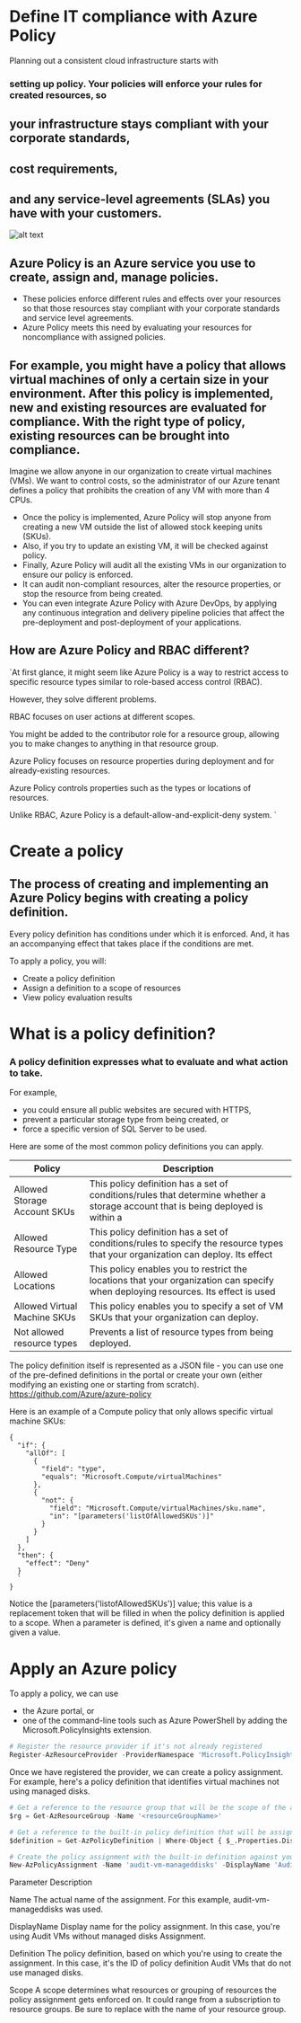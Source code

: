 
# Define IT compliance with Azure Policy

Planning out a consistent cloud infrastructure starts with
### setting up policy. Your policies will enforce your rules for created resources, so 
 ## your infrastructure stays compliant with your corporate standards, 
  ## cost requirements,
  ## and any service-level agreements (SLAs) you have with your customers.
  
  ![alt text](https://docs.microsoft.com/en-us/learn/modules/intro-to-governance/media/2-azurepolicy.png)
  
## Azure Policy is an Azure service you use to create, assign and, manage policies.

* These policies enforce different rules and effects over your resources so that those resources stay compliant with your corporate standards and service level agreements. 
* Azure Policy meets this need by evaluating your resources for noncompliance with assigned policies.
## For example, you might have a policy that allows virtual machines of only a certain size in your environment. After this policy is implemented, new and existing resources are evaluated for compliance. With the right type of policy, existing resources can be brought into compliance.

Imagine we allow anyone in our organization to create virtual machines (VMs). We want to control costs, so the administrator of our Azure tenant defines a policy that prohibits the creation of any VM with more than 4 CPUs.
* Once the policy is implemented, Azure Policy will stop anyone from creating a new VM outside the list of allowed stock keeping units (SKUs). 
* Also, if you try to update an existing VM, it will be checked against policy. 
* Finally, Azure Policy will audit all the existing VMs in our organization to ensure our policy is enforced.
* It can audit non-compliant resources, alter the resource properties, or stop the resource from being created. 
* You can even integrate Azure Policy with Azure DevOps, by applying any continuous integration and delivery pipeline policies that affect the pre-deployment and post-deployment of your applications.

## How are Azure Policy and RBAC different?

`At first glance, it might seem like Azure Policy is a way to restrict access to specific resource types similar to role-based access control (RBAC).

However, they solve different problems.

RBAC focuses on user actions at different scopes.

You might be added to the contributor role for a resource group, allowing you to make changes to anything in that resource group.

Azure Policy focuses on resource properties during deployment and for already-existing resources. 

Azure Policy controls properties such as the types or locations of resources. 

Unlike RBAC, Azure Policy is a default-allow-and-explicit-deny system.
`

# Create a policy
  
  ## The process of creating and implementing an Azure Policy begins with creating a policy definition.
  
  
  Every policy definition has conditions under which it is enforced. And, it has an accompanying effect that takes place if the conditions are met.
  
  To apply a policy, you will:

* Create a policy definition
* Assign a definition to a scope of resources
* View policy evaluation results
  
# What is a policy definition?
### A policy definition expresses what to evaluate and what action to take. 
For example, 
* you could ensure all public websites are secured with HTTPS, 
* prevent a particular storage type from being created, or
* force a specific version of SQL Server to be used.


Here are some of the most common policy definitions you can apply.

Policy                                       | Description
-------------------------------------------- | -------------
Allowed Storage Account SKUs                 | This policy definition has a set of conditions/rules that determine whether a storage account that is being deployed is within a                                                |  set of SKU sizes. Its effect is to deny all storage accounts that do not adhere to the set of defined SKU sizes.
Allowed Resource Type                        | This policy definition has a set of conditions/rules to specify the resource types that your organization can deploy. Its effect                                                |is to deny all resources that are not part of this defined list.                                               |  
Allowed Locations                            | This policy enables you to restrict the locations that your organization can specify when deploying resources. Its effect is used                                              |to enforce your geographic compliance requirements.
Allowed Virtual Machine SKUs                 | This policy enables you to specify a set of VM SKUs that your organization can deploy.
Not allowed resource types                   | Prevents a list of resource types from being deployed.

The policy definition itself is represented as a JSON file - you can use one of the pre-defined definitions in the portal or create your own (either modifying an existing one or starting from scratch).
https://github.com/Azure/azure-policy


Here is an example of a Compute policy that only allows specific virtual machine SKUs:

```
{
  "if": {
    "allOf": [
      {
        "field": "type",
        "equals": "Microsoft.Compute/virtualMachines"
      },
      {
        "not": {
          "field": "Microsoft.Compute/virtualMachines/sku.name",
          "in": "[parameters('listOfAllowedSKUs')]"
        }
      }
    ]
  },
  "then": {
    "effect": "Deny"
  }
  `
}
```
Notice the [parameters('listofAllowedSKUs')] value; this value is a replacement token that will be filled in when the policy definition is applied to a scope. When a parameter is defined, it's given a name and optionally given a value.

# Apply an Azure policy

To apply a policy, we can use 
* the Azure portal, or 
* one of the command-line tools such as Azure PowerShell by adding the Microsoft.PolicyInsights extension.

```python
# Register the resource provider if it's not already registered
Register-AzResourceProvider -ProviderNamespace 'Microsoft.PolicyInsights'
```
 Once we have registered the provider, we can create a policy assignment. For example, here's a policy definition that identifies virtual machines not using managed disks.
 
 ```python
 # Get a reference to the resource group that will be the scope of the assignment
$rg = Get-AzResourceGroup -Name '<resourceGroupName>'

# Get a reference to the built-in policy definition that will be assigned
$definition = Get-AzPolicyDefinition | Where-Object { $_.Properties.DisplayName -eq 'Audit VMs that do not use managed disks' }

# Create the policy assignment with the built-in definition against your resource group
New-AzPolicyAssignment -Name 'audit-vm-manageddisks' -DisplayName 'Audit VMs without managed disks Assignment' -Scope $rg.ResourceId -PolicyDefinition $definition
```
Parameter                                                           	Description

Name                                        	The actual name of the assignment. For this example, audit-vm-manageddisks was used.


DisplayName	                                 Display name for the policy assignment. In this case, you're using Audit VMs without managed disks Assignment.

Definition                                   	The policy definition, based on which you're using to create the assignment. In this case, it's the ID of policy definition Audit                                                  VMs that do not use managed disks.

Scope                                       	A scope determines what resources or grouping of resources the policy assignment gets enforced on. It could range from a                                                             subscription to resource groups. Be sure to replace <scope> with the name of your resource group.
 
